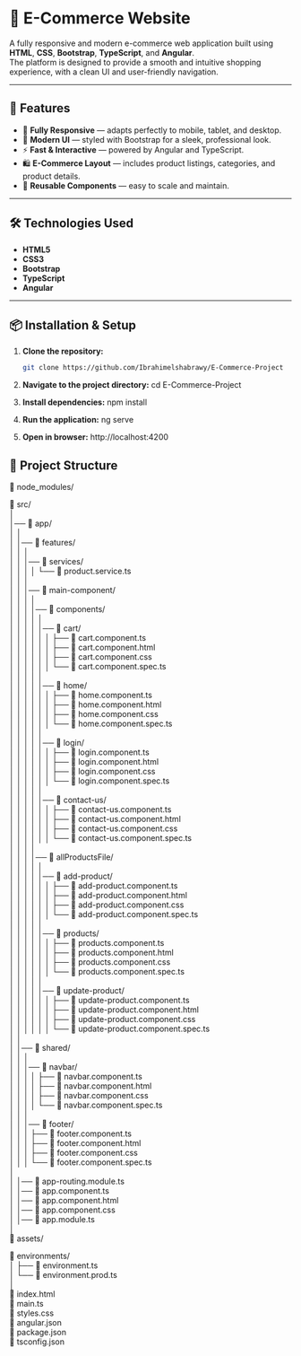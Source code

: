 # 🛒 E-Commerce Website

A fully responsive and modern e-commerce web application built using **HTML**, **CSS**, **Bootstrap**, **TypeScript**, and **Angular**.  
The platform is designed to provide a smooth and intuitive shopping experience, with a clean UI and user-friendly navigation.

---

## 🚀 Features

- 📱 **Fully Responsive** — adapts perfectly to mobile, tablet, and desktop.
- 🎨 **Modern UI** — styled with Bootstrap for a sleek, professional look.
- ⚡ **Fast & Interactive** — powered by Angular and TypeScript.
- 🛍️ **E-Commerce Layout** — includes product listings, categories, and product details.
- 🔄 **Reusable Components** — easy to scale and maintain.

---

## 🛠️ Technologies Used

- **HTML5**
- **CSS3**
- **Bootstrap**
- **TypeScript**
- **Angular**

---



## 📦 Installation & Setup

1. **Clone the repository:**
   ```bash
   git clone https://github.com/Ibrahimelshabrawy/E-Commerce-Project
   
2. **Navigate to the project directory:**
   cd E-Commerce-Project
   
3. **Install dependencies:**
   npm install
   
4. **Run the application:**
   ng serve
   
5. **Open in browser:**
   http://localhost:4200


## 📂 Project Structure

📂 node_modules/  

📂 src/  
│  
│── 📂 app/  
│   │  
│   │── 📂 features/  
│   │   │  
│   │   │── 📂 services/  
│   │   │   │   └── 📄 product.service.ts  
│   │   │  
│   │   │── 📂 main-component/  
│   │   │   │  
│   │   │   │── 📂 components/  
│   │   │   │   │  
│   │   │   │   │── 📂 cart/  
│   │   │   │   │   │   ├── 📄 cart.component.ts  
│   │   │   │   │   │   ├── 📄 cart.component.html  
│   │   │   │   │   │   ├── 📄 cart.component.css  
│   │   │   │   │   │   └── 📄 cart.component.spec.ts  
│   │   │   │   │  
│   │   │   │   │── 📂 home/  
│   │   │   │   │   │   ├── 📄 home.component.ts  
│   │   │   │   │   │   ├── 📄 home.component.html  
│   │   │   │   │   │   ├── 📄 home.component.css  
│   │   │   │   │   │   └── 📄 home.component.spec.ts  
│   │   │   │   │  
│   │   │   │   │── 📂 login/  
│   │   │   │   │   │   ├── 📄 login.component.ts  
│   │   │   │   │   │   ├── 📄 login.component.html  
│   │   │   │   │   │   ├── 📄 login.component.css  
│   │   │   │   │   │   └── 📄 login.component.spec.ts  
│   │   │   │   │  
│   │   │   │   │── 📂 contact-us/  
│   │   │   │   │   │   ├── 📄 contact-us.component.ts  
│   │   │   │   │   │   ├── 📄 contact-us.component.html  
│   │   │   │   │   │   ├── 📄 contact-us.component.css  
│   │   │   │   │   │   └── 📄 contact-us.component.spec.ts  
│   │   │   │  
│   │   │   │── 📂 allProductsFile/  
│   │   │   │   │  
│   │   │   │   │── 📂 add-product/  
│   │   │   │   │   │   ├── 📄 add-product.component.ts  
│   │   │   │   │   │   ├── 📄 add-product.component.html  
│   │   │   │   │   │   ├── 📄 add-product.component.css  
│   │   │   │   │   │   └── 📄 add-product.component.spec.ts  
│   │   │   │   │  
│   │   │   │   │── 📂 products/  
│   │   │   │   │   │   ├── 📄 products.component.ts  
│   │   │   │   │   │   ├── 📄 products.component.html  
│   │   │   │   │   │   ├── 📄 products.component.css  
│   │   │   │   │   │   └── 📄 products.component.spec.ts  
│   │   │   │   │  
│   │   │   │   │── 📂 update-product/  
│   │   │   │   │   │   ├── 📄 update-product.component.ts  
│   │   │   │   │   │   ├── 📄 update-product.component.html  
│   │   │   │   │   │   ├── 📄 update-product.component.css  
│   │   │   │   │   │   └── 📄 update-product.component.spec.ts  
│   │  
│   │── 📂 shared/  
│   │   │  
│   │   │── 📂 navbar/  
│   │   │   │   ├── 📄 navbar.component.ts  
│   │   │   │   ├── 📄 navbar.component.html  
│   │   │   │   ├── 📄 navbar.component.css  
│   │   │   │   └── 📄 navbar.component.spec.ts  
│   │   │  
│   │   │── 📂 footer/  
│   │   │       ├── 📄 footer.component.ts  
│   │   │       ├── 📄 footer.component.html  
│   │   │       ├── 📄 footer.component.css  
│   │   │       └── 📄 footer.component.spec.ts  
│  
│   │── 📄 app-routing.module.ts  
│   │── 📄 app.component.ts  
│   │── 📄 app.component.html  
│   │── 📄 app.component.css  
│   │── 📄 app.module.ts  
│  
📂 assets/  

📂 environments/  
│   ├── 📄 environment.ts  
│   └── 📄 environment.prod.ts  
│  
📄 index.html  
📄 main.ts  
📄 styles.css  
📄 angular.json  
📄 package.json  
📄 tsconfig.json  
